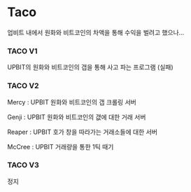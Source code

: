 # Taco

업비트 내에서 원화와 비트코인의 차액을 통해 수익을 벌려고 했으나...


### TACO V1

UPBIT의 원화와 비트코인의 갭을 통해 사고 파는 프로그램 (실패)

### TACO V2

Mercy : UPBIT 원화와 비트코인의 갭 크롤링 서버

Genji : UPBIT 원화와 비트코인의 갮에 대한 거래 서버

Reaper : UPBIT 호가 창을 따라가는 거래소들에 대한 서버

McCree : UPBIT 거래량을 통한 1틱 때기

### TACO V3

정지
